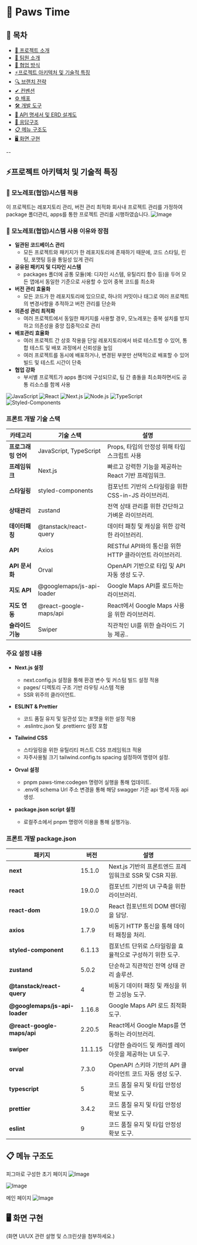 # 📌 Paws Time

## 📖 목차
- [🐾 프로젝트 소개](#-프로젝트-소개)
- [👥 팀원 소개](#-팀원-소개)
- [🤝 협업 방식](#-협업-방식)
- [⚡프로젝트 아키텍처 및 기술적 특징](#프로젝트-아키텍처-및-기술적-특징)
- [🔍 브랜치 전략](#-브랜치-전략)
- [✔ 컨벤션](#-컨벤션)
- [⚙ 배포](#-배포)
- [🛠 개발 도구](#-개발-도구)
- [📄 API 명세서 및 ERD 설계도](#-api-명세서-및-erd-설계도)
- [📡 응답구조](#-응답구조)
- [📋 메뉴 구조도](#-메뉴-구조도)
- [🖥 화면 구현](#-화면-구현)

--


## ⚡프로젝트 아키텍처 및 기술적 특징

### 📁 모노레포(협업)시스템 적용

이 프로젝트는 레포지토리 관리, 버전 관리 최적화 회사내 프로젝트 관리를 가정하여 package 폴더관리, apps를 통한 프로젝트 관리를 시행하였습니다.
![Image](https://github.com/user-attachments/assets/7e55dfee-92d7-4d74-9c68-882053edcb3f)

### 📁 모노레포(협업)시스템 사용 이유와 장점
- **일관된 코드베이스 관리**
  - 모든 프로젝트와 패키지가 한 레포지토리에 존재하기 때문에, 코드 스타일, 린팅, 포맷팅 등을 통일성 있게 관리
- **공유된 패키지 및 디자인 시스템**
  - packages 폴더에 공통 모듈(예: 디자인 시스템, 유틸리티 함수 등)을 두어 모든 앱에서 동일한 기준으로 사용할 수 있어 중복 코드를 최소화
- **버전 관리 효율화**
  - 모든 코드가 한 레포지토리에 있으므로, 하나의 커밋이나 태그로 여러 프로젝트의 변경사항을 추적하고 버전 관리를 단순화
- **의존성 관리 최적화**
  - 여러 프로젝트에서 동일한 패키지를 사용할 경우, 모노레포는 중복 설치를 방지하고 의존성을 중앙 집중적으로 관리
- **배포관리 효율화**
  - 여러 프로젝트 간 상호 작용을 단일 레포지토리에서 바로 테스트할 수 있어, 통합 테스트 및 배포 과정에서 신뢰성을 높임
  - 여러 프로젝트를 동시에 배포하거나, 변경된 부분만 선택적으로 배포할 수 있어 빌드 및 테스트 시간이 단축
- **협업 강화**
  - 부서별 프로젝트가 apps 폴더에 구성되므로, 팀 간 충돌을 최소화하면서도 공통 리소스를 함께 사용


![JavaScript](https://img.shields.io/badge/javascript-%23323330.svg?style=for-the-badge&logo=javascript&logoColor=%23F7DF1E)
![React](https://img.shields.io/badge/react-%2320232a.svg?style=for-the-badge&logo=react&logoColor=%2361DAFB)
![Next.js](https://img.shields.io/badge/next.js-%23000000.svg?style=for-the-badge&logo=nextdotjs&logoColor=white)
![Node.js](https://img.shields.io/badge/node.js-6DA55F?style=for-the-badge&logo=nodedotjs&logoColor=white)
![TypeScript](https://img.shields.io/badge/typescript-%23007ACC.svg?style=for-the-badge&logo=typescript&logoColor=white)
![Styled-Components](https://img.shields.io/badge/styled--components-DB7093?style=for-the-badge&logo=styled-components&logoColor=white)


### 프론트 개발 기술 스택

| **카테고리**        | **기술 스택**        | **설명**                                           |
|---------------------|----------------------|---------------------------------------------------|
| **프로그래밍 언어** | JavaScript, TypeScript  | Props, 타입의 안정성 위해 타입 스크립트 사용 |
| **프레임워크** | Next.js | 빠르고 강력한 기능을 제공하는 React 기반 프레임워크. |
| **스타일링** | styled-components | 컴포넌트 기반의 스타일링을 위한 CSS-in-JS 라이브러리. |
| **상태관리** | zustand  | 전역 상태 관리를 위한 간단하고 가벼운 라이브러리. |
| **데이터패칭** | @tanstack/react-query  | 데이터 패칭 및 캐싱을 위한 강력한 라이브러리. |
| **API** | Axios | RESTful API와의 통신을 위한 HTTP 클라이언트 라이브러리. |
| **API 문서화** | Orval | OpenAPI 기반으로 타입 및 API 자동 생성 도구. |
| **지도 API** | @googlemaps/js-api-loader | Google Maps API를 로드하는 라이브러리. |
| **지도 연동** | @react-google-maps/api | React에서 Google Maps 사용을 위한 라이브러리. |
| **슬라이드기능** | Swiper  | 직관적인 UI를 위한 슬라이드 기능 제공.. |

### 주요 설정 내용

- **Next.js 설정**  
  - next.config.js 설정을 통해 환경 변수 및 커스텀 빌드 설정 적용
  - pages/ 디렉토리 구조 기반 라우팅 시스템 적용
  - SSR 위주의 클라이언트.

- **ESLINT & Prettier**  
  - 코드 품질 유지 및 일관성 있는 포맷을 위한 설정 적용
  - .eslintrc.json 및 .prettierrc 설정 포함

- **Tailwind CSS**  
  - 스타일링을 위한 유틸리티 퍼스트 CSS 프레임워크 적용
  - 자주사용될 크기 tailwind.config.ts spacing 설정하여 명령어 설정.

- **Orval 설정**  
  - pnpm paws-time:codegen 명령어 실행을 통해 업데이트.
  - .env에 schema Url 주소 변경을 통해 해당 swagger 기준 api 명세 자동 api 생성.

- **package.json script 설정**
  - 로컬주소에서 pnpm 명령어 이용을 통해 실행가능.

### 프론트 개발 package.json
| **패키지**           | **버전**            | **설명**                                           |
|---------------------|----------------------|---------------------------------------------------|
| **next** | 15.1.0 | Next.js 기반의 프론트엔드 프레임워크로 SSR 및 CSR 지원. |
| **react** | 19.0.0 | 컴포넌트 기반의 UI 구축을 위한 라이브러리. |
| **react-dom** | 19.0.0 | React 컴포넌트의 DOM 렌더링을 담당. |
| **axios** | 1.7.9 | 비동기 HTTP 통신을 통해 데이터 패칭을 처리. |
| **styled-component** | 6.1.13 | 컴포넌트 단위로 스타일링을 효율적으로 구성하기 위한 도구. |
| **zustand** | 5.0.2 | 단순하고 직관적인 전역 상태 관리 솔루션. |
| **@tanstack/react-query** | 4 | 비동기 데이터 패칭 및 캐싱을 위한 고성능 도구. |
| **@googlemaps/js-api-loader** | 1.16.8 | Google Maps API 로드 최적화 도구. |
| **@react-google-maps/api** | 2.20.5 | React에서 Google Maps를 연동하는 라이브러리. |
| **swiper** | 11.1.15 | 다양한 슬라이드 및 캐러셀 레이아웃을 제공하는 UI 도구. |
| **orval** | 7.3.0 | OpenAPI 스키마 기반의 API 클라이언트 코드 자동 생성 도구. |
| **typescript** | 5 |코드 품질 유지 및 타입 안정성 확보 도구. |
| **prettier** | 3.4.2 | 코드 품질 유지 및 타입 안정성 확보 도구. |
| **eslint** | 9 | 코드 품질 유지 및 타입 안정성 확보 도구. |

## 📋 메뉴 구조도
피그마로 구성한 초기 페이지
![Image](https://github.com/user-attachments/assets/b0b78903-2fa3-4e04-9cb9-06bf319cc7bf)

![Image](https://github.com/user-attachments/assets/36aa4a4c-73bd-4287-bcb5-003cdd409459)

메인 페이지
![Image](https://github.com/user-attachments/assets/6df20ec0-567f-4cf2-96df-0a55e8fb3214)

## 🖥 화면 구현
(화면 UI/UX 관련 설명 및 스크린샷을 첨부하세요.)


